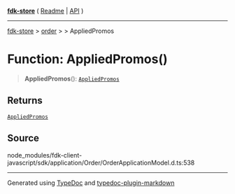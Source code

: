 [**fdk-store**](../../../README.md) ( [Readme](../../../README.md) \| [API](../../../API.md) )

---

[fdk-store](../../../API.md) > [order](../../README.md) > [<internal>](../README.md) > AppliedPromos

# Function: AppliedPromos()

> **AppliedPromos**(): [`AppliedPromos`](../type-aliases/type-alias.AppliedPromos.md)

## Returns

[`AppliedPromos`](../type-aliases/type-alias.AppliedPromos.md)

## Source

node_modules/fdk-client-javascript/sdk/application/Order/OrderApplicationModel.d.ts:538

---

Generated using [TypeDoc](https://typedoc.org/) and [typedoc-plugin-markdown](https://www.npmjs.com/package/typedoc-plugin-markdown)
